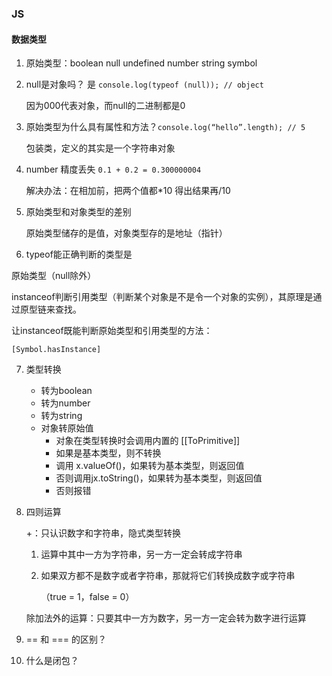 ### JS

#### 数据类型

1. 原始类型：boolean null undefined number string symbol

2. null是对象吗？  是 `console.log(typeof (null)); // object`

   因为000代表对象，而null的二进制都是0

3. 原始类型为什么具有属性和方法？`console.log(“hello”.length); // 5`

   包装类，定义的其实是一个字符串对象

4. number 精度丢失 `0.1 + 0.2 = 0.300000004`

   解决办法：在相加前，把两个值都\*10  得出结果再/10

5. 原始类型和对象类型的差别

   原始类型储存的是值，对象类型存的是地址（指针）

6.  typeof能正确判断的类型是

   原始类型（null除外）

   instanceof判断引用类型（判断某个对象是不是令一个对象的实例），其原理是通过原型链来查找。

   让instanceof既能判断原始类型和引用类型的方法：

   `[Symbol.hasInstance]`

7. 类型转换

   - 转为boolean
   - 转为number
   - 转为string
   - 对象转原始值
     - 对象在类型转换时会调用内置的 [[ToPrimitive]]
     - 如果是基本类型，则不转换
     - 调用 x.valueOf()，如果转为基本类型，则返回值
     - 否则调用jx.toString()，如果转为基本类型，则返回值
     - 否则报错

8. 四则运算

   \+：只认识数字和字符串，隐式类型转换

   1. 运算中其中一方为字符串，另一方一定会转成字符串

   2. 如果双方都不是数字或者字符串，那就将它们转换成数字或字符串

      （true = 1，false = 0）

   除加法外的运算：只要其中一方为数字，另一方一定会转为数字进行运算

9.  == 和 ===  的区别？
10. 什么是闭包？

